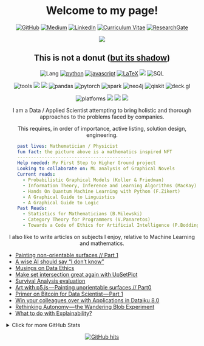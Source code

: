 <h1 align="center">Welcome to my page!</h1>
<p align="center">
    <a href="https://github.com/LeData" target="_blank"><img alt="GitHub" src="https://img.shields.io/badge/-@LeData-181717?style=flat&logo=GitHub&logoColor=white"></a>
    <a href="https://medium.com/@ledata" target="_blank"><img alt="Medium" src="https://img.shields.io/badge/-Medium-blueviolet?style=flat&logo=medium"></a>
    <!--<a href="mailto:d.majard@gmail.com" target="_blank"><img alt="email" src="https://img.shields.io/badge/-d.majard-darkred?style=flat&logo=gmail"></a>-->
    <a href="https://www.linkedin.com/in/dany-majard" target="_blank"><img alt="LinkedIn" src="https://img.shields.io/badge/-LinkedIn-0077B5?style=flat&logo=Linkedin&logoColor=white"></a>
    <a href="https://github.com/LeData/LeData/blob/main/%5BD.Majard%5D_%5BData.Science%5D_%5BCV%5D_compact.pdf" target="_blank"><img alt="Curriculum Vitae" src="https://img.shields.io/badge/-CV-EC1C24?style=flat&logo=AdobeAcrobatReader"></a> 
    <a href="https://www.researchgate.net/scientific-contributions/Dany-Majard-59374435" target="_blank"><img alt="ResearchGate" src="https://img.shields.io/badge/-ResearchGate-00CCBB?style=flat&logo=ResearchGate&logoColor=white"></a>
</p>
<figure align="center">
    <img src="https://miro.medium.com/max/1230/1*IHaxXK0Utqbv6V0SvySusQ.png"/>
</figure>
<h2 align="center">This is not a donut (<a href="https://medium.com/@ledata/art-with-p5-js-painting-unorientable-surfaces-part0-c683ff2d9dc3">but its shadow</a>)</h2>
<p align="center">
    <img alt="Lang" src="https://img.shields.io/badge/-languages-000000?style=flat-square&logo=Plex&logoColor=white">
    <a href="https://github.com/ledata?tab=repositories&language=python" target="_blank"><img alt="python" src="https://img.shields.io/badge/-python-3776AB?style=flat&logo=Python&logoColor=white"></a>
    <a href="https://github.com/ledata?tab=repositories&language=javascript" target="_blank"><img alt="javascript" src="https://img.shields.io/badge/-javascript-F7DF1E?style=flat&logo=javascript&logoColor=black"></a>
    <a href="https://github.com/ledata?tab=repositories&language=TeX" target="_blank"><img alt="LaTeX" src="https://img.shields.io/badge/-LaTeX-008080?style=flat&logo=LaTeX&logoColor=white"></a>
    <a href="https://openprocessing.org/user/269383/?view=activity&o=1"><img src="https://img.shields.io/badge/-processing-006699?style=flat&logo=ProcessingFoundation"></a>
    <img alt="SQL" src="https://img.shields.io/badge/-SQL-4169E1?style=flat&logo=PostgreSQL&logoColor=black">
    <!--<img alt="tools" src="https://img.shields.io/badge/LANGUAGES /-/ TOOLS-000000?style=flat-square">-->
</p>

<p align="center">
    <img alt="tools" src="https://img.shields.io/badge/-tools-000000?style=flat-square&logo=Plex&logoColor=white">
    <img src="https://img.shields.io/badge/-Ubuntu-0052CC?style=flat&logo=Ubuntu">
    <img src="https://img.shields.io/badge/-PyCharm-brown?style=flat&logo=PyCharm">
    <img alt="pandas" src="https://img.shields.io/badge/-pandas-150458?style=flat-square&logo=pandas&logoColor=white">
    <img alt="pytorch" src="https://img.shields.io/badge/-PyTorch-232F3E?style=flat&logo=PyTorch">
    <img alt="spark" src="https://img.shields.io/badge/-PySpark-232F3E?style=flat&logo=ApacheSpark">
    <img alt="neo4j" src="https://img.shields.io/badge/-Neo4j-008CC1?style=flat&logo=neo4j&logoColor=black">
    <img alt="qiskit" src="https://img.shields.io/badge/-Qiskit-6929C4?style=flat&logo=Qiskit">
    <img alt="deck.gl" src="https://img.shields.io/badge/-deck.gl-000000?style=flat&logo=Uber">
</p>

<p align="center">
    <img alt="platforms" src="https://img.shields.io/badge/-platforms-000000?style=flat-square&logo=Plex&logoColor=white">
    <img src="https://img.shields.io/badge/-Dataiku-darkblue?style=flat&logo=Dataiku">
    <img src="https://img.shields.io/badge/-JIRA-0052CC?style=flat&logo=Jira">
    <img src="https://img.shields.io/badge/-AWS-232F3E?style=flat&logo=AmazonAWS">
</p>

<p align="center"> I am a Data / Applied Scientist attempting to bring holistic and thorough approaches to the problems faced by companies.
</p>
<p align="center">
This requires, in order of importance, active listing, solution design, engineering.
</p>


```yaml
    past lives: Mathematician / Physicist
    fun fact: the picture above is a mathematics inspired NFT
    ------------------------------------------
    Help needed: My First Step to Higher Ground project
    Looking to collaborate on: ML analysis of Graphical Novels
    Current reads:
      - Probabilistic Graphical Models (Koller & Friedman)
      - Information Theory, Inference and Learning Algorithms (MacKay)
      - Hands On Quantum Machine Learning with Python (F.Zikert)
      - A Graphical Guide to Linguistics
      - A Graphical Guide to Logic
    Past Reads:
      - Statistics for Mathematicians (B.Milewski)
      - Category Theory for Programmers (V.Panaretos)
      - Towards a Code of Ethics for Artificial Intelligence (P.Boddington)
```
<p align="center">
I also like to write articles on subjects I enjoy, relative to Machine Learning and mathematics.
</p>

<!-- BLOG-POST-LIST:START -->
- [Painting non-orientable surfaces // Part 1](https://ledata.medium.com/painting-non-orientable-surfaces-part-1-a5d0f6e1f05?source=rss-ae4189ae1a23------2)
- [A wise AI should say “I don’t know”](https://ledata.medium.com/a-wise-ai-should-say-i-dont-know-b878c3d57d44?source=rss-ae4189ae1a23------2)
- [Musings on Data Ethics](https://medium.com/the-structured-scientist/musings-on-data-ethics-42ff9a96f66c?source=rss-ae4189ae1a23------2)
- [Make set intersection great again with UpSetPlot](https://ledata.medium.com/make-set-intersection-great-again-with-upsetplot-89671a33492f?source=rss-ae4189ae1a23------2)
- [Survival Analysis evaluation](https://ledata.medium.com/survival-analysis-evaluation-e28bdebc0c34?source=rss-ae4189ae1a23------2)
- [Art with p5.js — Painting unorientable surfaces // Part0](https://ledata.medium.com/art-with-p5-js-painting-unorientable-surfaces-part0-c683ff2d9dc3?source=rss-ae4189ae1a23------2)
- [Primer on Bitcoin for Data Scientist — Part 1](https://medium.com/coinmonks/primer-on-bitcoin-for-data-scientist-part-1-e9a90ea5b536?source=rss-ae4189ae1a23------2)
- [Win your colleagues over with Applications in Dataiku 8.0](https://towardsdatascience.com/win-your-colleagues-over-with-applications-in-dataiku-8-0-19ddd9d9754f?source=rss-ae4189ae1a23------2)
- [Rethinking Autonomy — the Wandering Blob Experiment](https://ledata.medium.com/autonomy-the-wandering-blob-experiment-e6d523150b27?source=rss-ae4189ae1a23------2)
- [What to do with Explainability?](https://medium.com/swlh/what-to-do-with-explainability-db430553caa?source=rss-ae4189ae1a23------2)
<!-- BLOG-POST-LIST:END -->


<details>
<summary>Click for more GitHub Stats</summary>

<p align="center">
    <img alt = "GitHub Stats" src="https://github-readme-stats.vercel.app/api?username=ledata&count_private=true&show_icons=true&hide=issues&hide_border=true&theme=material-palenight&card_width=450">
    <br>
    <img alt = "Top Language" src="https://github-readme-stats.vercel.app/api/top-langs/?username=ledata&count_private=true&layout=compact&hide=html,CSS,jupyter%20notebook,&hide_border=true&theme=material-palenight&card_width=450">
    <br>
    <a src="https://skyline.github.com/LEData/2021?annotation0=2021-10-02,2021-10-02,Started%20to%20work%20at%20StreetBees.&annotation1=2021-06-24,2021-06-24,Announced%20my%20leaving%20Outra.%20Preparing%20handover."><img alt="Github Skyline" src="https://skyline.github.com/LeData/2021.png" width="500"></a>
    <!--<br>
    <a src="https://github.com/ryo-ma/github-profile-trophy"><img alt=trophy src="https://github-profile-trophy.vercel.app/?username=LeData"></a>-->
</p>
</details>

<p align="center">
    <!--<a href="https://github.com/ledata?tab=followers" target="_blank"><img alt="Updates" src="https://img.shields.io/badge/--000000?style=flat-square&logo=RSS&logoColor=white"></a>-->
    <!--<a href="https://github.com/ledata" target="_blank"><img alt="ledata" src="https://badges.pufler.dev/visits/ledata/ledata?logo=GitHub&label=visits&color=success&logoColor=white&style=flat-square"/></a>-->
    <a href="https://github.com/ledata/ledata" target="_blank"><img alt="GitHub hits" src="https://img.shields.io/github/last-commit/ledata/ledata?label=profile%20updated&style=flat-square"></a>
</p>